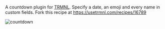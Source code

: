 A countdown plugin for [TRMNL](https://github.com/usetrmnl). Specify a date, an emoji and every name in custom fields. Fork this recipe at https://usetrmnl.com/recipes/16789

![countdown](https://github.com/user-attachments/assets/e0423771-9881-446e-bbe4-808657924789)
